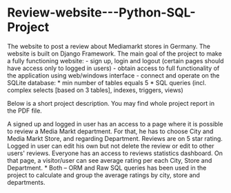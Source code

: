 # Review-website---Python-SQL-Project
The website to post a review about Mediamarkt stores in Germany.
The website is built on Django Framework. 
The main goal of the project to make a fully functioning website:
    - sign up, login and logout (certain pages should have access only to logged in users)
    - obtain access to full functionality of the application using web/windows interface
    - connect and operate on the SQLite database:
        * min number of tables equals 5
        * SQL queries (incl. complex selects [based on 3 tables], indexes, triggers, views)
          
Below is a short project description. You may find whole project report in the PDF file.

A signed up and logged in user has an access to a page where it is possible to review a Media Markt department. For that, he has to choose City and Media Markt Store, and regarding Department.
Reviews are on 5 star rating.
Logged in user can edit his own but not delete the review or edit to other users' reviews.
Everyone has an access to reviews statistics dashboard. On that page, a visitor/user can see average rating per each City, Store and Department.
    * Both  –  ORM and Raw SQL queries has been used in the project to calculate and group the average ratings by city, store and departments.

